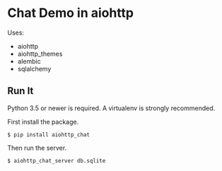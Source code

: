 # Chat Demo in aiohttp

Uses:

- aiohttp
- aiohttp_themes
- alembic
- sqlalchemy

## Run It

Python 3.5 or newer is required. A virtualenv is strongly recommended.

First install the package.

    $ pip install aiohttp_chat

Then run the server.

    $ aiohttp_chat_server db.sqlite
